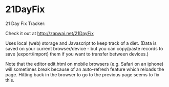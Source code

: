 # 21DayFix
21 Day Fix Tracker:

Check it out at http://zapwai.net/21DayFix

Uses local (web) storage and Javascript to keep track of a diet. (Data is saved on your current browser/device - but you can copy/paste records to save (export/import) them if you want to transfer between devices.)

Note that the editor edit.html on mobile browsers (e.g. Safari on an iphone) will sometimes break because of an auto-refresh feature which reloads the page. Hitting back in the browser to go to the previous page seems to fix this.
